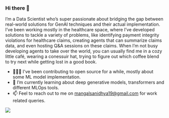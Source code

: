 ### Hi there 👋

I’m a Data Scientist who’s super passionate about bridging the gap between real-world solutions for GenAI techniques and their actual implementation. I’ve been working mostly in the healthcare space, where I’ve developed solutions to tackle a variety of problems, like identifying payment integrity violations for healthcare claims, creating agents that can summarize claims data, and even hosting Q&A sessions on these claims. When I’m not busy developing agents to take over the world, you can usually find me in a cozy little café, wearing a conessuir hat, trying to figure out which coffee blend to try next while getting lost in a good book.

- 👨🏻‍💻 I've been contributing to open source for a while, mostly about some ML model implementation.
- 🌱 I’m currently learning about deep generative models, transformers and different MLOps tools.
- 📫 Feel to reach out to me on <mangalsanidhya19@gmail.com> for work related queries.

<img src="https://github-readme-stats.vercel.app/api?username=sanidhyamangal&&show_icons=true&title_color=ffffff&icon_color=bb2acf&text_color=daf7dc&bg_color=191919">
